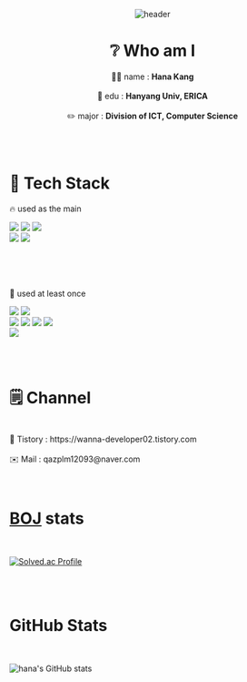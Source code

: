 <div align=center>

![header](https://capsule-render.vercel.app/api?type=waving&color=auto&height=350&section=header&text=welcome%20my%20profile&fontSize=80)



# ❔ Who am I
👩‍💻 name : **Hana Kang**
<br>
<br>
🏫 edu : **Hanyang Univ, ERICA**
<br>
<br>
✏️ major : **Division of ICT, Computer Science**

</div>
<br>
<br>


# 🌟 Tech Stack


🔥 used as the main
<br>


  <img src="https://img.shields.io/badge/java-007396?style=for-the-badge&logo=java&logoColor=white"> <img src="https://img.shields.io/badge/spring-6DB33F?style=for-the-badge&logo=spring&logoColor=white"> <img src="https://img.shields.io/badge/springboot-6DB33F?style=for-the-badge&logo=springboot&logoColor=white"> 
  <br> 
  <img src="https://img.shields.io/badge/mysql-4479A1?style=for-the-badge&logo=mysql&logoColor=white"> <img src="https://img.shields.io/badge/github-181717?style=for-the-badge&logo=github&logoColor=white">
  



<br>
<br>
<br>

🌱 used at least once
<br>



  <img src="https://img.shields.io/badge/python-3776AB?style=for-the-badge&logo=python&logoColor=white"> <img src="https://img.shields.io/badge/c-00599C?style=for-the-badge&logo=c%2B%2B&logoColor=white">
  <br>
  <img src="https://img.shields.io/badge/html5-E34F26?style=for-the-badge&logo=html5&logoColor=white"> <img src="https://img.shields.io/badge/css-1572B6?style=for-the-badge&logo=css3&logoColor=white"> <img src="https://img.shields.io/badge/javascript-F7DF1E?style=for-the-badge&logo=javascript&logoColor=black"> <img src="https://img.shields.io/badge/react-61DAFB?style=for-the-badge&logo=react&logoColor=black">
<br>
  <img src="https://img.shields.io/badge/gradle-02303A?style=for-the-badge&logo=gradle&logoColor=white">

  <br>
  <br>


  # 🗒️ Channel
  <br>
  🖤 Tistory : https://wanna-developer02.tistory.com
  <br>
  <br>
  ✉️ Mail : qazplm12093@naver.com

<br>
<br>
<br>

# [BOJ](https://www.acmicpc.net/user/qazplm12093) stats

<br>

[![Solved.ac Profile](http://mazassumnida.wtf/api/v2/generate_badge?boj=qazplm12093)](https://solved.ac/qazplm12093/)



<br>
<br>

# GitHub Stats
<br>

![hana's GitHub stats](https://github-readme-stats.vercel.app/api?username=kanghana1&show_icons=true&theme=radical)
  


